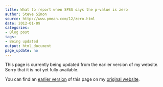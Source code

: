 ```yaml
---
title: What to report when SPSS says the p-value is zero
author: Steve Simon
source: http://www.pmean.com/12/zero.html
date: 2012-01-09
categories:
- Blog post
tags:
- Being updated
output: html_document
page_update: no
---
```


This page is currently being updated from the earlier version of my website. Sorry that it is not yet fully available.

<!---More--->

You can find an [earlier version][sim1] of this page on my [original website][sim2].

[sim1]: http://www.pmean.com/12/zero.html
[sim2]: http://www.pmean.com/original_site.html
